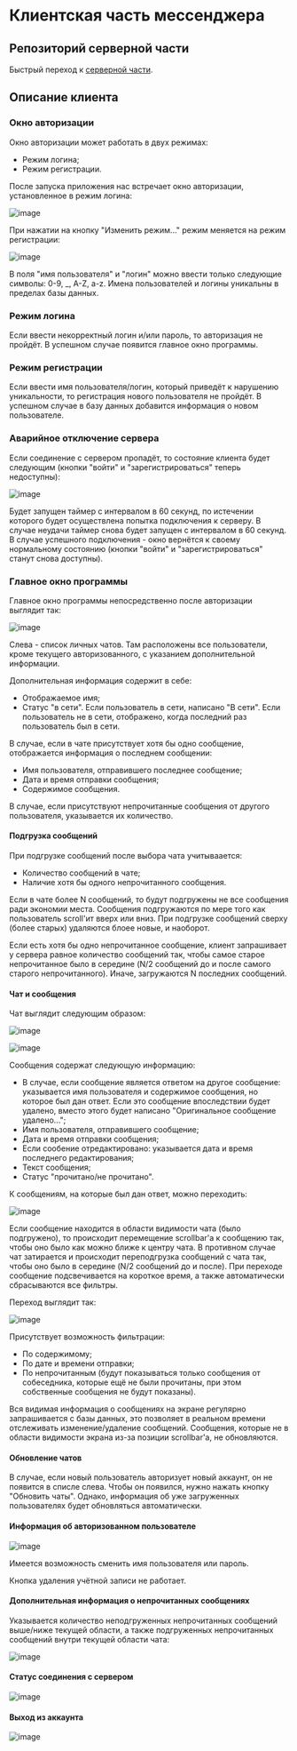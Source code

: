 # Клиентская часть мессенджера

## Репозиторий серверной части
Быстрый переход к [серверной части](https://github.com/Firegreat78/msg_server).

## Описание клиента

### Окно авторизации

Окно авторизации может работать в двух режимах:
- Режим логина;
- Режим регистрации.


После запуска приложения нас встречает окно авторизации, установленное в режим логина:

![image](https://github.com/user-attachments/assets/bccbde89-79bc-4ddb-851e-57b5fb776d98)

При нажатии на кнопку "Изменить режим..." режим меняется на режим регистрации:

![image](https://github.com/user-attachments/assets/657b783e-dd7c-4a5b-9e0c-0aaadda037de)

В поля "имя пользователя" и "логин" можно ввести только следующие символы: 0-9, _, A-Z, a-z. Имена пользователей и логины уникальны в пределах базы данных.

### Режим логина

Если ввести некорректный логин и/или пароль, то авторизация не пройдёт. В успешном случае появится главное окно программы.

### Режим регистрации

Если ввести имя пользователя/логин, который приведёт к нарушению уникальности, то регистрация нового пользователя не пройдёт. В успешном случае в базу данных добавится информация о новом пользователе.

### Аварийное отключение сервера

Если соединение с сервером пропадёт, то состояние клиента будет следующим (кнопки "войти" и "зарегистрироваться" теперь недоступны):

![image](https://github.com/user-attachments/assets/57dd047f-0c3f-4bdf-b3bd-56ad7efc2153)

Будет запущен таймер с интервалом в 60 секунд, по истечении которого будет осуществлена попытка подключения к серверу. 
В случае неудачи таймер снова будет запущен с интервалом в 60 секунд. 
В случае успешного подключения - окно вернётся к своему нормальному состоянию (кнопки "войти" и "зарегистрироваться" станут снова доступны).

### Главное окно программы

Главное окно программы непосредственно после авторизации выглядит так:

![image](https://github.com/user-attachments/assets/78f7099b-a934-4177-b1f8-52c54dea9b69)

Слева - список личных чатов. Там расположены все пользователи, кроме текущего авторизованного, с указанием дополнительной информации.

Дополнительная информация содержит в себе:
- Отображаемое имя;
- Статус "в сети". Если пользователь в сети, написано "В сети". Если пользователь не в сети, отображено, когда последний раз пользователь был в сети.

В случае, если в чате присутствует хотя бы одно сообщение, отображается информация о последнем сообщении:
- Имя пользователя, отправившего последнее сообщение;
- Дата и время отправки сообщения;
- Содержимое сообщения.

В случае, если присутствуют непрочитанные сообщения от другого пользователя, указывается их количество.

#### Подгрузка сообщений

При подгрузке сообщений после выбора чата учитываается:
- Количество сообщений в чате;
- Наличие хотя бы одного непрочитанного сообщения.

Если в чате более N сообщений, то будут подгружены не все сообщения ради экономии места. 
Сообщения подгружаются по мере того как пользователь scroll'ит вверх или вниз. 
При подгрузке сообщений сверху (более старых) удаляются блоее новые, и наоборот.

Если есть хотя бы одно непрочитанное сообщение, клиент запрашивает у сервера равное количество сообщений так, чтобы самое старое непрочитанное было в середине (N/2 сообщений до и после самого старого непрочитанного).
Иначе, загружаются N последних сообщений.

#### Чат и сообщения

Чат выглядит следующим образом:

![image](https://github.com/user-attachments/assets/56ad1e69-b996-4da6-b219-aecf1b3f615b)

![image](https://github.com/user-attachments/assets/66818c94-d6de-4de1-93ba-e0302ea1c0bf)


Сообщения содержат следующую информацию:
- В случае, если сообщение является ответом на другое сообщение: указывается имя пользователя и содержимое сообщения, но которое был дан ответ.
  Если это сообщение впоследствии будет удалено, вместо этого будет написано "Оригинальное сообщение удалено...";
- Имя пользователя, отправившего сообщение;
- Дата и время отправки сообщения;
- Если сообение отредактировано: указывается дата и время последнего редактирования;
- Текст сообщения;
- Статус "прочитано/не прочитано".

К сообщениям, на которые был дан ответ, можно переходить:

![image](https://github.com/user-attachments/assets/f6c8a20b-2e70-4391-b7f6-cb1dba6426a8)

Если сообщение находится в области видимости чата (было подгружено), то происходит перемещение scrollbar'а к сообщению так, чтобы оно было как можно ближе к центру чата.
В противном случае чат затирается и происходит переподгрузка сообщений с чата так, чтобы оно было в середине (N/2 сообщений до и после). 
При переходе сообщение подсвечивается на короткое время, а также автоматически сбрасываются все фильтры.

Переход выглядит так:

![image](https://github.com/user-attachments/assets/86407ca3-a6d1-47bf-9a6e-38161f6e3b57)

Присутствует возможность фильтрации:
- По содержимому;
- По дате и времени отправки;
- По непрочитанным (будут показываться только сообщения от собеседника, которые ещё не были прочитаны, при этом собственные сообщения не будут показаны).

Вся видимая информация о сообщениях на экране регулярно запрашивается с базы данных, это позволяет в реальном времени отслеживать изменение/удаление сообщений.
Сообщения, которые не в области видимости экрана из-за позиции scrollbar'а, не обновляются.

#### Обновление чатов

В случае, если новый пользователь авторизует новый аккаунт, он не появится в списле слева. Чтобы он появился, нужно нажать кнопку "Обновить чаты". 
Однако, информация об уже загруженных пользователях будет обновляться автоматически.

#### Информация об авторизованном пользователе

![image](https://github.com/user-attachments/assets/92e2d66a-09d6-4425-b2e5-7fc4a44bdf85)

Имеется возможность сменить имя пользователя или пароль.

Кнопка удаления учётной записи не работает.

#### Дополнительная информация о непрочитанных сообщениях

Указывается количество неподгруженных непрочитанных сообщений выше/ниже текущей области, а также подгруженных непрочитанных сообщений внутри текущей области чата: 

![image](https://github.com/user-attachments/assets/5f66d23e-72a2-40ba-8af2-f3c215208cb1)

#### Статус соединения с сервером

![image](https://github.com/user-attachments/assets/d3fb5188-3b26-416d-b587-dea4bec518d1)

#### Выход из аккаунта

![image](https://github.com/user-attachments/assets/9a2fb8fa-7d1a-4a23-99af-71af7cec2647)

